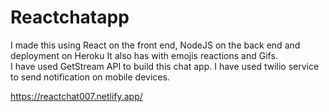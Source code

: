 # Reactchatapp

 I made this using React on the front end, NodeJS on the back end and deployment on Heroku It also has with emojis reactions and Gifs.           
 I have used GetStream API to build this chat app. I have used twilio service to send notification on mobile devices.     

https://reactchat007.netlify.app/ 
